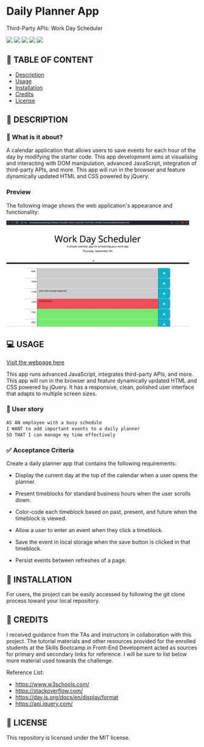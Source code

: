 # Daily Planner App 

Third-Party APIs: Work Day Scheduler

![](https://img.shields.io/badge/html-HTML5-orange?logo=html5)
![](https://img.shields.io/badge/css-CSS3-%231572B6?logo=css3)
![](https://img.shields.io/badge/JavaScript-lightgrey?logo=javascript)
![](https://img.shields.io/w3c-validation/html?targetUrl=https%3A%2F%2Fsenseilein.github.io%2Fpassword-generator%2F)
![](https://img.shields.io/github/license/senseilein/password-generator)


## 🚩 TABLE OF CONTENT

- [Description](#-description)
- [Usage](#-usage)
- [Installation](#-installation)
- [Credits](#-credits)
- [License](#-license)

## 📖 DESCRIPTION

### 🎯 What is it about?
A calendar application that allows users to save events for each hour of the day by modifying the starter code. This app development aims at visualising and interacting with DOM manipulation, advanced JavaScript, integration of third-party APIs, and more. This app will run in the browser and feature dynamically updated HTML and CSS powered by jQuery.


### Preview

The following image shows the web application's appearance and functionality:

![ demo](immages/05-third-party-apis-homework-demo.gif)

## 💻 USAGE

[Visit the webpage here]()

This app runs advanced JavaScript, integrates third-party APIs, and more. This app will run in the browser and feature dynamically updated HTML and CSS powered by jQuery. It has a responsive, clean, polished user interface that adapts to multiple screen sizes.

### 💬 User story

```
AS AN employee with a busy schedule
I WANT to add important events to a daily planner
SO THAT I can manage my time effectively
```


### ✅ Acceptance Criteria

Create a daily planner app that contains the following requirements:


- Display the current day at the top of the calendar when a user opens the planner.

- Present timeblocks for standard business hours when the user scrolls down.

- Color-code each timeblock based on past, present, and future when the timeblock is viewed.

- Allow a user to enter an event when they click a timeblock.

- Save the event in local storage when the save button is clicked in that timeblock.

- Persist events between refreshes of a page.


## 🚀 INSTALLATION

 For users, the project can be easily accessed by following the git clone process toward your local repository.

## 💬 CREDITS

I received guidance from the TAs and instructors in collaboration with this project. The tutorial materials and other resources provided for the enrolled students at the Skills Bootcamp in Front-End Development acted as sources for primary and secondary links for reference. I will be sure to list below more material used towards the challenge. 

Reference List:
* https://www.w3schools.com/
* https://stackoverflow.com/
* https://day.js.org/docs/en/display/format
* https://api.jquery.com/
  
## 📜 LICENSE

This repository is licensed under the MIT license.
